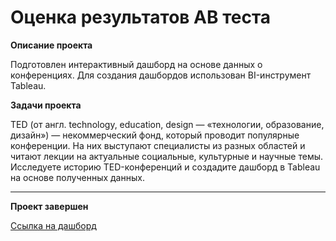 
# Оценка результатов AB теста

<b>Описание проекта</b>

Подготовлен интерактивный дашборд на основе данных о конференциях. Для создания дашбордов использован BI-инструмент Tableau.


<b>Задачи проекта</b>

TED (от англ. technology, education, design — «технологии, образование, дизайн») — некоммерческий фонд, который проводит популярные конференции. На них выступают специалисты из разных областей и читают лекции на актуальные социальные, культурные и научные темы. Исследуете историю TED-конференций и создадите дашборд в Tableau на основе полученных данных.

---

<b>Проект завершен</b>

[Ссылка на дашборд](https://public.tableau.com/app/profile/artem7301/viz/Dashboardformanagersv2/sheet4)
